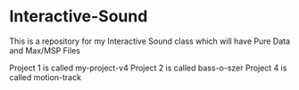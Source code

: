 # Interactive-Sound
 This is a repository for my Interactive Sound class which will have Pure Data and Max/MSP Files
 
 Project 1 is called my-project-v4
 Project 2 is called bass-o-szer
 Project 4 is called motion-track
